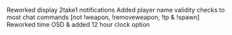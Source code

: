 Reworked display 2take1 notifications
Added player name validity checks to most chat commands [not !weapon, !removeweapon, !tp & !spawn]
Reworked time OSD & added 12 hour clock option

